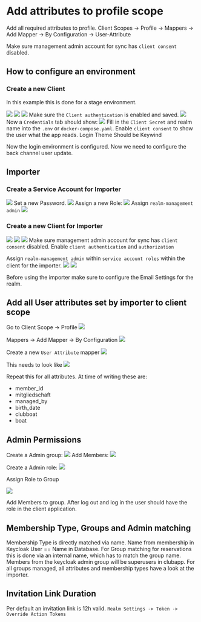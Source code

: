 # Add attributes to profile scope

Add all required attributes to profile.
Client Scopes -> Profile -> Mappers -> Add Mapper -> By Configuration -> User-Attribute

Make sure management admin account for sync has `client consent` disabled.

## How to configure an environment
### Create a new Client

In this example this is done for a stage environment.

![](keycloak-screenshot/image.png)
![](keycloak-screenshot/image-1.png)
![](keycloak-screenshot/image-2.png)
Make sure the `Client authentication` is enabled and saved.
![](keycloak-screenshot/image-3.png)
Now a `Credentials` tab should show:
![](keycloak-screenshot/image-4.png)
Fill in the `Client Secret` and realm name into the `.env` or `docker-compose.yaml`.
Enable `client consent` to show the user what the app reads.
Login Theme Should be Keywind

Now the login environment is configured. Now we need to configure the back channel user update.

## Importer
### Create a Service Account for Importer

![](keycloak-screenshot/image-5.png)
Set a new Password.
![](keycloak-screenshot/image-6.png)
Assign a new Role:
![](keycloak-screenshot/image-7.png)
Assign `realm-management admin`
![](keycloak-screenshot/image-8.png)

### Create a new Client for Importer

![](keycloak-screenshot/image-9.png)
![](keycloak-screenshot/image-10.png)
![](keycloak-screenshot/image-11.png)
Make sure management admin account for sync has `client consent` disabled.
Enable `client authentication` and `authorization`

Assign `realm-management admin` within `service account roles` within the client for the importer.
![](keycloak-screenshot/image-12.png)
![](keycloak-screenshot/image-13.png)

Before using the importer make sure to configure the Email Settings for the realm.

## Add all User attributes set by importer to client scope

Go to Client Scope -> Profile
![](keycloak-screenshot/image-14.png)

Mappers -> Add Mapper -> By Configuration
![](keycloak-screenshot/image-15.png)

Create a new `User Attribute` mapper
![](keycloak-screenshot/image-16.png)

This needs to look like
![](keycloak-screenshot/image-17.png)

Repeat this for all attributes.
At time of writing these are:
- member_id
- mitgliedschaft
- managed_by
- birth_date
- clubboat
- boat

## Admin Permissions
Create a Admin group:
![](keycloak-screenshot/image-18.png)
Add Members:
![](keycloak-screenshot/image-19.png)

Create a Admin role:
![](keycloak-screenshot/image-20.png)

Assign Role to Group

![](keycloak-screenshot/image-21.png)

Add Members to group. After log out and log in the user should have the role in the client application.

## Membership Type, Groups and Admin matching
Membership Type is directly matched via name. Name from membership in Keycloak User == Name in Database.
For Group matching for reservations this is done via an internal name, which has to match the group name.
Members from the keycloak admin group will be superusers in clubapp.
For all groups managed, all attributes and membership types have a look at the importer.

## Invitation Link Duration
Per default an invitation link is 12h valid.
`Realm Settings -> Token -> Override Action Tokens`
